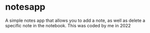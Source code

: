# notesapp
A simple notes app that allows you to add a note, as well as delete a specific note in the notebook.
This was coded by me in 2022
